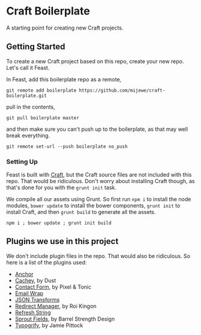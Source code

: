 # Craft Boilerplate
A starting point for creating new Craft projects.

## Getting Started
To create a new Craft project based on this repo, create your new repo. Let's call it Feast.

In Feast, add this boilerplate repo as a remote,
```
git remote add boilerplate https://github.com/mijewe/craft-boilerplate.git
```
pull in the contents,
```
git pull boilerplate master
```
and then make sure you can't push up to the boilerplate, as that may well break everything.
```
git remote set-url --push boilerplate no_push
```

### Setting Up
Feast is built with [Craft](http://craftcms.com), but the Craft source files are not included with this repo. That would be ridiculous. Don't worry about installing Craft though, as that's done for you with the ```grunt init``` task.

We compile all our assets using Grunt. So first run ```npm i``` to install the node modules, ```bower update``` to install the bower components, ```grunt init``` to install Craft, and then ```grunt build``` to generate all the assets.

```
npm i ; bower update ; grunt init build
```

## Plugins we use in this project
We don't include plugin files in the repo. That would also be ridiculous. So here is a list of the plugins used:
* [Anchor](https://github.com/mijewe/craft-anchor)
* [Cachey](https://github.com/dustcollective/craft-cachey), by Dust
* [Contact Form](https://github.com/pixelandtonic/ContactForm), by Pixel & Tonic
* [Email Wrap](https://github.com/mijewe/craft-emailwrap)
* [JSON Transforms](https://github.com/mijewe/craft-jsontransforms)
* [Redirect Manager](https://github.com/rkingon/Craft-Plugin--Redirect-Manager), by Roi Kingon
* [Refresh String](https://github.com/mijewe/craft-refreshstring.git)
* [Sprout Fields](http://sprout.barrelstrengthdesign.com/craft-plugins/fields), by Barrel Strength Design
* [Typogrify](https://github.com/jamiepittock/craft-typogrify), by Jamie Pittock
